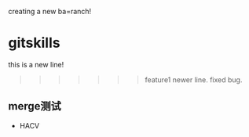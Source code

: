 creating a new ba=ranch!
# gitskills
this is a new line!
>>>>>>> feature1
newer line.
fixed bug.

## merge测试
- HACV
